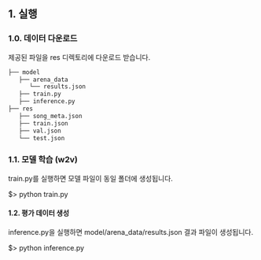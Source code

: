 ## 1. 실행
### 1.0. 데이터 다운로드
제공된 파일을 res 디렉토리에 다운로드 받습니다.

```bash
├── model
   ├── arena_data
      └── results.json 
   ├── train.py
   ├── inference.py
├── res
   ├── song_meta.json
   ├── train.json
   ├── val.json
   └── test.json
```

### 1.1. 모델 학습 (w2v)
train.py를 실행하면 모델 파일이 동일 폴더에 생성됩니다.

$> python train.py 


#### 1.2. 평가 데이터 생성
inference.py을 실행하면 model/arena_data/results.json 결과 파일이 생성됩니다.

$> python inference.py
